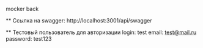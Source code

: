 mocker back

** Ссылка на swagger: http://localhost:3001/api/swagger

** Тестовый пользователь для авторизации
login: test
email: test@mail.ru
password: test123
